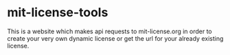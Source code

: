 # mit-license-tools
This is a website which makes api requests to mit-license.org in order to create your very own dynamic license or get the url for your already existing license.

